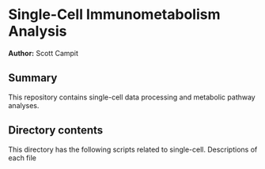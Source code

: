 # Single-Cell Immunometabolism Analysis
**Author:** Scott Campit

## Summary
This repository contains single-cell data processing and metabolic pathway analyses.

## Directory contents
This directory has the following scripts related to single-cell. Descriptions of each file 
